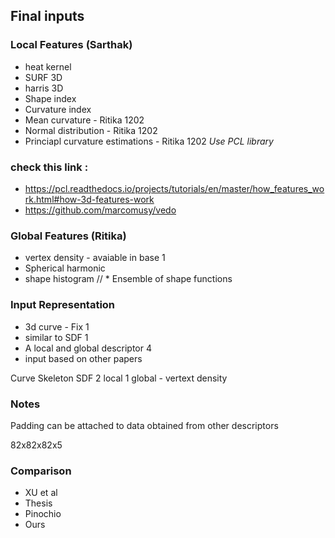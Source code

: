 ## Final inputs
### Local Features (Sarthak)
* heat kernel                                   
* SURF 3D
* harris 3D
* Shape index
* Curvature index
* Mean curvature                    - Ritika    1202
* Normal distribution               - Ritika    1202
* Princiapl curvature estimations   - Ritika    1202
*Use PCL library*

### check this link :
* https://pcl.readthedocs.io/projects/tutorials/en/master/how_features_work.html#how-3d-features-work
* https://github.com/marcomusy/vedo

### Global Features (Ritika)
* vertex density                    - avaiable in base 1
* Spherical harmonic
* shape histogram
// * Ensemble of shape functions

### Input Representation
* 3d curve - Fix                    1
* similar to SDF                    1
* A local and global descriptor     4
* input based on other papers

Curve Skeleton
SDF
2 local 
1 global - vertext density

### Notes
Padding can be attached to data obtained from other descriptors

82x82x82x5

### Comparison
* XU et al
* Thesis
* Pinochio
* Ours
